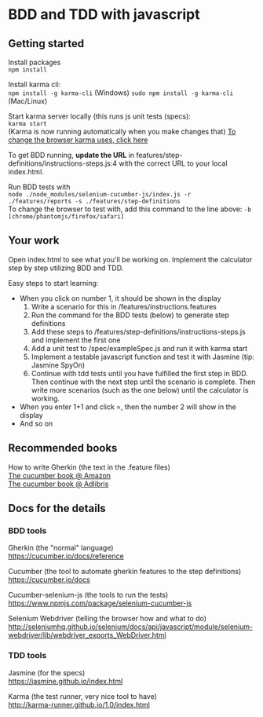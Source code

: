 # BDD and TDD with javascript


## Getting started
Install packages  
`npm install`

Install karma cli:  
`npm install -g karma-cli` (Windows)
`sudo npm install -g karma-cli` (Mac/Linux)


Start karma server locally (this runs js unit tests (specs):  
`karma start`  
(Karma is now running automatically when you make changes that)
[To change the browser karma uses, click here](http://karma-runner.github.io/1.0/config/browsers.html)

To get BDD running, **update the URL** in features/step-definitions/instructions-steps.js:4 with the correct URL to your local index.html.

Run BDD tests with  
`node ./node_modules/selenium-cucumber-js/index.js -r ./features/reports -s ./features/step-definitions`  
To change the browser to test with, add this command to the line above: `-b [chrome/phantomjs/firefox/safari]`


## Your work
Open index.html to see what you'll be working on.
Implement the calculator step by step utilizing BDD and TDD.

Easy steps to start learning:
 - When you click on number 1, it should be shown in the display
   1. Write a scenario for this in /features/instructions.features
   2. Run the command for the BDD tests (below) to generate step definitions
   3. Add these steps to /features/step-definitions/instructions-steps.js and implement the first one
   4. Add a unit test to /spec/exampleSpec.js and run it with karma start
   5. Implement a testable javascript function and test it with Jasmine (tip: Jasmine SpyOn)
   6. Continue with tdd tests until you have fulfilled the first step in BDD. Then continue with the next step until the scenario is complete. Then write more scenarios (such as the one below) until the calculator is working.
 - When you enter 1+1 and click =, then the number 2 will show in the display
 - And so on


## Recommended books
How to write Gherkin (the text in the .feature files)  
[The cucumber book @ Amazon](https://www.amazon.com/Cucumber-Book-Behaviour-Driven-Development-Programmers/dp/1934356808/ref=sr_1_2?ie=UTF8&qid=1490899325&sr=8-2&keywords=cucumber+bdd)  
[The cucumber book @ Adlibris](http://www.adlibris.com/se/bok/the-cucumber-book-behaviour-driven-development-for-testers-and-developers-9781680502381)  


## Docs for the details

### BDD tools
Gherkin (the "normal" language)  
https://cucumber.io/docs/reference  

Cucumber (the tool to automate gherkin features to the step definitions)  
https://cucumber.io/docs  

Cucumber-selenium-js (the tools to run the tests)  
https://www.npmjs.com/package/selenium-cucumber-js 

Selenium Webdriver (telling the browser how and what to do)  
http://seleniumhq.github.io/selenium/docs/api/javascript/module/selenium-webdriver/lib/webdriver_exports_WebDriver.html  


### TDD tools
Jasmine (for the specs)  
https://jasmine.github.io/index.html  

Karma (the test runner, very nice tool to have)  
http://karma-runner.github.io/1.0/index.html  



